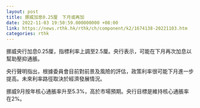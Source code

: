 ```yaml
---
layout: post
title: 挪威加息0.25厘　下月或再加
date: 2022-11-03 19:50:59.000000000 +08:00
link: https://news.rthk.hk/rthk/ch/component/k2/1674138-20221103.htm
categories: rthk
---
```


挪威央行加息0.25厘，指標利率上調至2.5厘。央行表示，可能在下月再次加息以幫助壓抑通脹。

央行聲明指出，根據委員會目前對前景及風險的評估，政策利率很可能下月進一步提高。未來利率路徑取決於經濟發展情況。

挪威9月按年核心通脹率升至5.3%，高於市場預期。央行目標是維持核心通脹率在2%。
